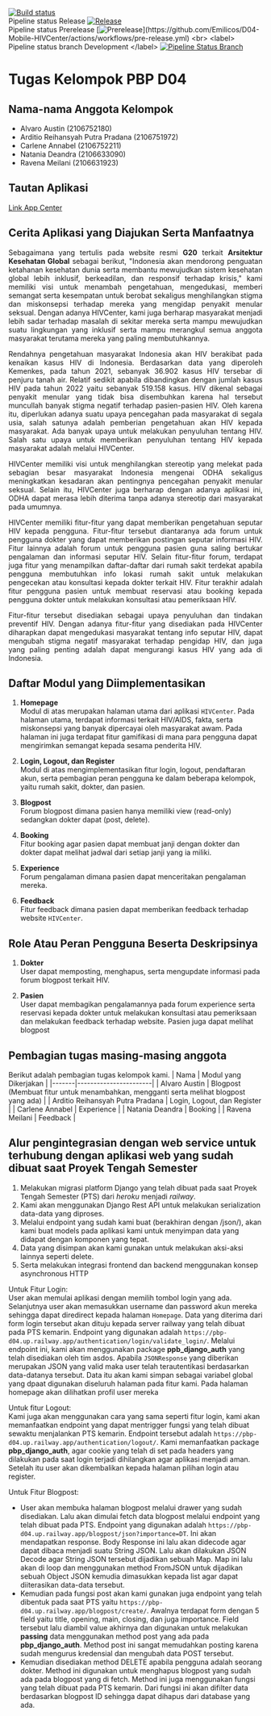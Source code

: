 [![Build status](https://build.appcenter.ms/v0.1/apps/0eaf49c3-6d9a-463b-95ea-bf48f6f97426/branches/main/badge)](https://appcenter.ms)
<br> <label> Pipeline status Release </label>
[![Release](https://github.com/Emilicos/D04-Mobile-HIVCenter/actions/workflows/release.yml/badge.svg?branch=main)](https://github.com/Emilicos/D04-Mobile-HIVCenter/actions/workflows/release.yml)
<br> <label> Pipeline status Prerelease </label>
[![Prerelease](https://github.com/Emilicos/D04-Mobile-HIVCenter/actions/workflows/pre-release.yml/badge.svg?)](https://github.com/Emilicos/D04-Mobile-HIVCenter/actions/workflows/pre-release.yml)
<br> <label> Pipeline status branch Development </label>
[![Pipeline Status Branch](https://github.com/Emilicos/D04-Mobile-HIVCenter/actions/workflows/development.yml/badge.svg?branch=development)](https://github.com/Emilicos/D04-Mobile-HIVCenter/actions/workflows/development.yml)

# Tugas Kelompok PBP D04

##  Nama-nama Anggota Kelompok 

- Alvaro Austin (2106752180)
- Arditio Reihansyah Putra Pradana (2106751972)
- Carlene Annabel (2106752211)
- Natania Deandra (2106633090)
- Ravena Meilani (2106631923)

## Tautan Aplikasi
[Link App Center](https://install.appcenter.ms/orgs/hivcenter-mobile/apps/hivcenter-mobile/distribution_groups/public)

##  Cerita Aplikasi yang Diajukan Serta Manfaatnya 

<p align="justify"> Sebagaimana yang tertulis pada website resmi <strong>G20</strong> terkait <strong>Arsitektur Kesehatan Global</strong> sebagai berikut, "Indonesia akan mendorong penguatan ketahanan kesehatan dunia serta membantu mewujudkan sistem kesehatan global lebih inklusif, berkeadilan, dan responsif terhadap krisis," kami memiliki visi untuk menambah pengetahuan, mengedukasi, memberi semangat serta kesempatan untuk berobat sekaligus menghilangkan stigma dan miskonsepsi terhadap mereka yang mengidap penyakit menular seksual. Dengan adanya HIVCenter, kami juga berharap masyarakat menjadi lebih sadar terhadap masalah di sekitar mereka serta mampu mewujudkan suatu lingkungan yang inklusif serta mampu merangkul semua anggota masyarakat terutama mereka yang paling membutuhkannya. <p>

<p align="justify"> Rendahnya pengetahuan masyarakat Indonesia akan HIV berakibat pada kenaikan kasus HIV di Indonesia. Berdasarkan data yang diperoleh Kemenkes, pada tahun 2021, sebanyak 36.902 kasus HIV tersebar di penjuru tanah air. Relatif sedikit apabila dibandingkan dengan jumlah kasus HIV pada tahun 2022 yaitu sebanyak 519.158 kasus.  HIV dikenal sebagai penyakit menular yang tidak bisa disembuhkan karena hal tersebut muncullah banyak stigma negatif terhadap pasien-pasien HIV. Oleh karena itu, diperlukan adanya suatu upaya pencegahan pada masyarakat di segala usia, salah satunya adalah pemberian pengetahuan akan HIV kepada masyarakat. Ada banyak upaya untuk melakukan penyuluhan tentang HIV. Salah satu upaya untuk memberikan penyuluhan tentang HIV kepada masyarakat adalah melalui HIVCenter. </p>

<p align="justify"> HIVCenter memiliki visi untuk menghilangkan stereotip yang melekat pada sebagian besar masyarakat Indonesia mengenai ODHA sekaligus meningkatkan kesadaran akan pentingnya pencegahan penyakit menular seksual. Selain itu, HIVCenter juga berharap dengan adanya aplikasi ini, ODHA dapat merasa lebih diterima tanpa adanya stereotip dari masyarakat pada umumnya. </p>

<p align="justify"> HIVCenter memiliki fitur-fitur yang dapat memberikan pengetahuan seputar HIV kepada pengguna. Fitur-fitur tersebut diantaranya ada forum untuk pengguna dokter yang dapat memberikan postingan seputar informasi HIV. Fitur lainnya adalah forum untuk pengguna pasien guna saling bertukar pengalaman dan informasi seputar HIV. Selain fitur-fitur forum, terdapat juga fitur yang menampilkan daftar-daftar dari rumah sakit terdekat apabila pengguna membutuhkan info lokasi rumah sakit untuk melakukan pengecekan atau konsultasi kepada dokter terkait HIV. Fitur terakhir adalah fitur pengguna pasien untuk membuat reservasi atau booking kepada pengguna dokter untuk melakukan konsultasi atau pemeriksaan HIV. </p>

<p align="justify"> Fitur-fitur tersebut disediakan sebagai upaya penyuluhan dan tindakan preventif HIV. Dengan adanya fitur-fitur yang disediakan pada HIVCenter diharapkan dapat mengedukasi masyarakat tentang info seputar HIV, dapat mengubah stigma negatif masyarakat terhadap pengidap HIV, dan juga yang paling penting adalah dapat mengurangi kasus HIV yang ada di Indonesia. </p>

## Daftar Modul yang Diimplementasikan

1. **Homepage** <br>
    Modul di atas merupakan halaman utama dari aplikasi `HIVCenter`. Pada halaman utama, terdapat informasi terkait HIV/AIDS, fakta, serta miskonsepsi yang banyak dipercayai oleh masyarakat awam. Pada halaman ini juga terdapat fitur gamifikasi di mana para pengguna dapat mengirimkan semangat kepada sesama penderita HIV. 

2. **Login, Logout, dan Register** <br>
    Modul di atas mengimplementasikan fitur login, logout, pendaftaran akun, serta pembagian peran pengguna ke dalam beberapa kelompok, yaitu rumah sakit, dokter, dan pasien.
    
3. **Blogpost** <br>
    Forum blogpost dimana pasien hanya memiliki view (read-only) sedangkan dokter dapat (post, delete).
    
4. **Booking** <br>
    Fitur booking agar pasien dapat membuat janji dengan dokter dan dokter dapat melihat jadwal dari setiap janji yang ia miliki.
    
5. **Experience** <br>
    Forum pengalaman dimana pasien dapat menceritakan pengalaman mereka.
    
6. **Feedback** <br>
    Fitur feedback dimana pasien dapat memberikan feedback terhadap website `HIVCenter`.

## Role Atau Peran Pengguna Beserta Deskripsinya 

1. **Dokter** <br>
    User dapat memposting, menghapus, serta mengupdate informasi pada forum blogpost terkait HIV.
    
2. **Pasien** <br>
    User dapat membagikan pengalamannya pada forum experience serta reservasi kepada dokter untuk melakukan konsultasi atau pemeriksaan dan melakukan feedback terhadap website. Pasien juga dapat melihat blogpost

## Pembagian tugas masing-masing anggota

Berikut adalah pembagian tugas kelompok kami.
| Nama  | Modul yang Dikerjakan |
|-------|-----------------------|
| Alvaro Austin | Blogpost (Membuat fitur untuk menambahkan, mengganti serta melihat blogpost yang ada) |
| Arditio Reihansyah Putra Pradana | Login, Logout, dan Register  |
| Carlene Annabel | Experience |
| Natania Deandra | Booking |
| Ravena Meilani | Feedback |
    
## Alur pengintegrasian dengan web service untuk terhubung dengan aplikasi web yang sudah dibuat saat Proyek Tengah Semester

1. Melakukan migrasi platform Django yang telah dibuat pada saat Proyek Tengah Semester (PTS) dari _heroku_ menjadi _railway_.
2. Kami akan menggunakan Django Rest API untuk melakukan serialization data-data yang diproses. 
3. Melalui endpoint yang sudah kami buat (berakhiran dengan /json/), akan kami buat models pada aplikasi kami untuk menyimpan data yang didapat dengan komponen yang tepat.
4. Data yang disimpan akan kami gunakan untuk melakukan aksi-aksi lainnya seperti delete.
5. Serta melakukan integrasi frontend dan backend menggunakan konsep asynchronous HTTP

Untuk Fitur Login: <br>
User akan memulai aplikasi dengan memilih tombol login yang ada. Selanjutnya user akan memasukkan username dan password akun mereka sehingga dapat diredirect kepada halaman `Homepage`. Data yang diterima dari form login tersebut akan dituju kepada server railway yang telah dibuat pada PTS kemarin. Endpoint yang digunakan adalah `https://pbp-d04.up.railway.app/authentication/login/validate_login/`. Melalui endpoint ini, kami akan menggunakan package **ppb_django_auth** yang telah disediakan oleh tim asdos. Apabila `JSONResponse` yang diberikan merupakan JSON yang valid maka user telah terautentikasi berdasarkan data-datanya tersebut. Data itu akan kami simpan sebagai variabel global yang dpaat digunakan diseluruh halaman pada fitur kami.  Pada halaman homepage akan dilihatkan profil user mereka 

Untuk fitur Logout: <br>
Kami juga akan menggunakan cara yang sama seperti fitur login, kami akan memanfaatkan endpoint yang dapat mentrigger fungsi yang telah dibuat sewaktu menjalankan PTS kemarin. Endpoint tersebut adalah `https://pbp-d04.up.railway.app/authentication/logout/`. Kami memanfaatkan package **pbp_django_auth**, agar cookie yang telah di set pada headers yang dilakukan pada saat login terjadi dihilangkan agar aplikasi menjadi aman. Setelah itu user akan dikembalikan kepada halaman pilihan login atau register. 

Untuk Fitur Blogpost: <br>
- User akan membuka halaman blogpost melalui drawer yang sudah disediakan. Lalu akan dimulai fetch data blogpost melalui endpoint yang telah dibuat pada PTS. Endpoint yang digunakan adalah `https://pbp-d04.up.railway.app/blogpost/json?importance=DT`. Ini akan mendapatkan response. Body Response ini lalu akan didecode agar dapat dibaca menjadi suatu String JSON. Lalu akan dilakukan JSON Decode agar String JSON tersebut dijadikan sebuah Map. Map ini lalu akan di loop dan menggunakan method FromJSON untuk dijadikan sebuah Object JSON kemudia dimasukkan kepada list agar dapat diiterasikan data-data tersebut.
- Kemudian pada fungsi post akan kami gunakan juga endpoint yang telah dibentuk pada saat PTS yaitu `https://pbp-d04.up.railway.app/blogpost/create/`. Awalnya terdapat form dengan 5 field yaitu title, opening, main, closing, dan juga importance. Field tersebut lalu diambil value akhirnya dan digunakan untuk melakukan **passing** data menggunakan method post yang ada pada **pbp_django_auth**. Method post ini sangat memudahkan posting karena sudah mengurus kredensial dan mengubah data POST tersebut. 
- Kemudian disediakan method DELETE apabila pengguna adalah seorang dokter. Method ini digunakan untuk menghapus blogpost yang sudah ada pada blogpost yang di fetch. Method ini juga menggunakan fungsi yang telah dibuat pada PTS kemarin. Dari fungsi ini akan difilter data berdasarkan blogpost ID sehingga dapat dihapus dari database yang ada. 






    
    
 
